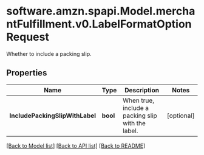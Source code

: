 # software.amzn.spapi.Model.merchantFulfillment.v0.LabelFormatOptionRequest
Whether to include a packing slip.

## Properties

Name | Type | Description | Notes
------------ | ------------- | ------------- | -------------
**IncludePackingSlipWithLabel** | **bool** | When true, include a packing slip with the label. | [optional] 

[[Back to Model list]](../README.md#documentation-for-models) [[Back to API list]](../README.md#documentation-for-api-endpoints) [[Back to README]](../README.md)

